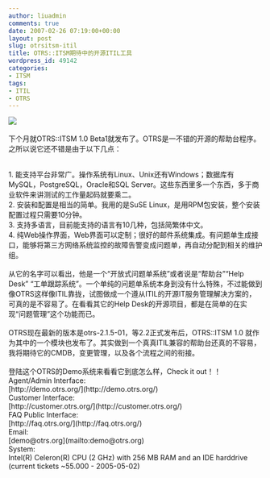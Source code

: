 ```yaml
---
author: liuadmin
comments: true
date: 2007-02-26 07:19:00+00:00
layout: post
slug: otrsitsm-itil
title: OTRS::ITSM期待中的开源ITIL工具
wordpress_id: 49142
categories:
- ITSM
tags:
- ITIL
- OTRS
---
```


[![](http://www.otrs.com/otrs-web/images/Standard//name.jpg)](http://www.otrs.com/otrs-web/images/Standard//name.jpg)<br /><br />下个月就OTRS::ITSM 1.0 Beta1就发布了。OTRS是一不错的开源的帮助台程序。之所以说它还不错是由于以下几点：<br />

<br />	
  1. 能支持平台非常广。操作系统有Linux、Unix还有Windows；数据库有MySQL，PostgreSQL，Oracle和SQL Server。这些东西里多一个东西，多于商业软件来讲测试的工作量起码就要乘二。
<br />	
  2. 安装和配置是相当的简单。我用的是SuSE Linux，是用RPM包安装，整个安装配置过程只需要10分钟。
<br />	
  3. 支持多语言，目前能支持的语言有10几种，包括简繁体中文。
<br />	
  4. 纯Web操作界面，Web界面可以定制；很好的邮件系统集成。有问题单生成接口，能够将第三方网络系统监控的故障告警变成问题单，再自动分配到相关的维护组。
<br /><br />从它的名字可以看出，他是一个“开放式问题单系统”或者说是“帮助台”“Help Desk” “工单跟踪系统”。一个单纯的问题单系统本身到没有什么特殊，不过能做到像OTRS这样像ITIL靠拢，试图做成一个遵从ITIL的开源IT服务管理解决方案的，可真的是不容易了。在看看其它的Help Desk的开源项目，都是在简单的在实现“问题管理”这个功能而已。<br /><br />OTRS现在最新的版本是otrs-2.1.5-01，等2.2正式发布后，OTRS::ITSM 1.0 就作为其中的一个模块也发布了。其实做到一个真真ITIL兼容的帮助台还真的不容易，我将期待它的CMDB，变更管理，以及各个流程之间的衔接。<br /><br />登陆这个OTRS的Demo系统来看看它到底怎么样，Check it out！！<br />Agent/Admin Interface:<br />[http://demo.otrs.org/](http://demo.otrs.org/)<br />Customer Interface:<br />[http://customer.otrs.org/](http://customer.otrs.org/)<br />FAQ Public Interface:<br />[http://faq.otrs.org/](http://faq.otrs.org/)<br />Email:<br />[demo@otrs.org](mailto:demo@otrs.org)<br />System:<br />Intel(R) Celeron(R) CPU (2 GHz) with 256 MB RAM and an IDE harddrive (current tickets ~55.000 - 2005-05-02)
